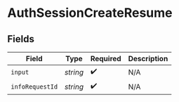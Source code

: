 # AuthSessionCreateResume


## Fields

| Field              | Type               | Required           | Description        |
| ------------------ | ------------------ | ------------------ | ------------------ |
| `input`            | *string*           | :heavy_check_mark: | N/A                |
| `infoRequestId`    | *string*           | :heavy_check_mark: | N/A                |